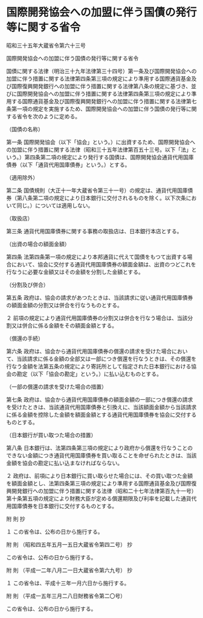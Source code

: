 # 国際開発協会への加盟に伴う国債の発行等に関する省令

昭和三十五年大蔵省令第六十三号

国際開発協会への加盟に伴う国債の発行等に関する省令

国債に関する法律（明治三十九年法律第三十四号）第一条及び国際開発協会への加盟に伴う措置に関する法律第四条第三項の規定により準用する国際通貨基金及び国際復興開発銀行への加盟に伴う措置に関する法律第八条の規定に基づき、並びに国際開発協会への加盟に伴う措置に関する法律第四条第三項の規定により準用する国際通貨基金及び国際復興開発銀行への加盟に伴う措置に関する法律第七条第一項の規定を実施するため、国際開発協会への加盟に伴う国債の発行等に関する省令を次のように定める。

（国債の名称）

第一条 国際開発協会（以下「協会」という。）に出資するため、国際開発協会への加盟に伴う措置に関する法律（昭和三十五年法律第百五十三号。以下「法」という。）第四条第二項の規定により発行する国債は、国際開発協会通貨代用国庫債券（以下「通貨代用国庫債券」という。）とする。

（適用除外）

第二条 国債規則（大正十一年大蔵省令第三十一号）の規定は、通貨代用国庫債券（第八条第二項の規定により日本銀行に交付されるものを除く。以下次条において同じ。）については適用しない。

（取扱店）

第三条 通貨代用国庫債券に関する事務の取扱店は、日本銀行本店とする。

（出資の場合の額面金額）

第四条 法第四条第一項の規定により本邦通貨に代えて国債をもつて出資する場合において、協会に交付する通貨代用国庫債券の額面金額は、出資のつどこれを行なうに必要な金額又はその金額を分割した金額とする。

（分割及び併合）

第五条 政府は、協会の請求があつたときは、当該請求に従い通貨代用国庫債券の額面金額の分割又は併合を行なうものとする。

２ 前項の規定により通貨代用国庫債券の分割又は併合を行なう場合は、当該分割又は併合に係る金額をその額面金額とする。

（償還の手続）

第六条 政府は、協会から通貨代用国庫債券の償還の請求を受けた場合において、当該請求に係る金額の全部又は一部につき償還を行なうときは、その償還を行なう金額を法第五条の規定により寄託所として指定された日本銀行における協会の勘定（以下「協会の勘定」という。）に払い込むものとする。

（一部の償還の請求を受けた場合の措置）

第七条 政府は、協会から通貨代用国庫債券の額面金額の一部につき償還の請求を受けたときは、当該通貨代用国庫債券と引換えに、当該額面金額から当該請求に係る金額を控除した金額を額面金額とする通貨代用国庫債券を協会に交付するものとする。

（日本銀行が買い取つた場合の措置）

第八条 日本銀行は、法第四条第三項の規定により政府から償還を行なうことのできない金額につき通貨代用国庫債券を買い取ることを命ぜられたときは、当該金額を協会の勘定に払い込まなければならない。

２ 政府は、前項により日本銀行に買い取らせた場合には、その買い取つた金額を額面金額とし、法第四条第三項の規定により準用する国際通貨基金及び国際復興開発銀行への加盟に伴う措置に関する法律（昭和二十七年法律第百九十一号）第十条第五項の規定により財務大臣が定める償還期限及び利率を記載した通貨代用国庫債券を日本銀行に交付するものとする。

附 則 抄

１ この省令は、公布の日から施行する。

附 則 （昭和四五年五月一五日大蔵省令第四二号） 抄

この省令は、公布の日から施行する。

附 則 （平成一二年八月二一日大蔵省令第六九号） 抄

１ この省令は、平成十三年一月六日から施行する。

附 則 （平成一五年三月二八日財務省令第二〇号）

この省令は、公布の日から施行する。
